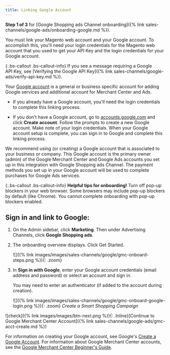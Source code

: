 ```yaml
---
title: Linking Google Account
---
```


**Step 1 of 3** for [Google Shopping ads Channel onboarding]({% link sales-channels/google-ads/onboarding-google.md %}).

You must link your Magento web account and your Google account. To accomplish this, you'll need your login credentials for the Magento web account that you used to get your API Key and the login credentials for your Google account.

{:.bs-callout .bs-callout-info}
If you see a message requiring a Google API Key, see [Verifying the Google API Key]({% link sales-channels/google-ads/verify-api-key.md %}).

Your [Google account][1] is a general or business specific account for adding Google services and additional account for Merchant Center and Ads. 

- If you already have a Google account, you'll need the login credentials to complete this linking process.

- If you don't have a Google account, go to [accounts.google.com][2] and click **Create account**. Follow the prompts to create a new Google account. Make note of your login credentials. When your Google account setup is complete, you can sign in to Google and complete this linking process.

We recommend using (or creating) a Google account that is associated to your business or company. This Google account is the primary owner (admin) of the Google Merchant Center and Google Ads accounts you set up in this integration with Google Shopping ads Channel. The payment methods you set up in your Google account will be used to complete purchases for Google Ads services.

{:.bs-callout .bs-callout-info}
**Helpful tips for onboarding!** Turn off pop-up blockers in your web browser. Some browsers may include pop-up blockers by default (like Chrome). You cannot complete onboarding with pop-up blockers enabled.

## Sign in and link to Google:

1. On the Admin sidebar, click **Marketing**. Then under Advertising Channels, click **Google Shopping ads**.

1. The onboarding overview displays. Click <span class="btn">Get Started</span>.

    ![]({% link images/images/sales-channels/google/gmc-onboard-steps.png %}){: .zoom}

1. In **Sign in with Google**, enter your Google account credentials (email address and password) or select an account and sign in.

    You may need to enter an authenticator (if added to the account during creation).

    ![]({% link images/images/sales-channels/google/gmc-onboard-google-login.png %}){: .zoom} 
    *Create a Smart Shopping Campaign*

![check]({% link images/images/btn-next.png %}){: .Inline}[Continue to Google Merchant Center Account]({% link sales-channels/google-ads/gmc-acct-create.md %})

For information on creating your Google account, see Google's [Create a Google Account](https://support.google.com/accounts/answer/27441?hl=en). For information about Google Merchant Center accounts, see the [Google Merchant Center Beginner's Guide](https://support.google.com/merchants/answer/188495?hl=en&ref_topic=3163841&visit_id=636989713819272587-2586461386&rd=1).

[1]: https://account.google.com/
[2]: http://accounts.google.com/
